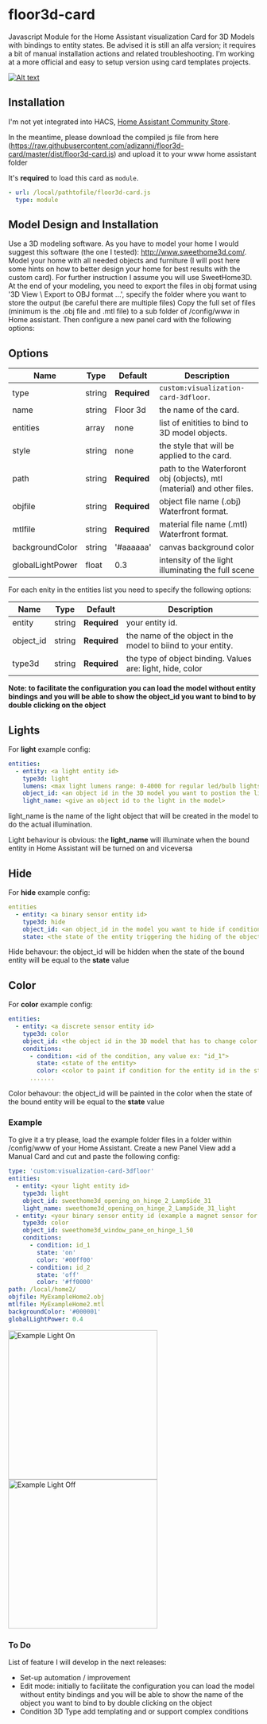 # floor3d-card
Javascript Module for the Home Assistant visualization Card for 3D Models with bindings to entity states. Be advised it is still an alfa version; it requires a bit of manual installation actions and related troubleshooting. I'm working at a more official and easy to setup version using card templates projects.

[![Alt text](https://img.youtube.com/vi/M1zlIneB3e0/0.jpg)](https://www.youtube.com/watch?v=M1zlIneB3e0)


## Installation

I'm not yet integrated into HACS,  [Home Assistant Community Store](https://github.com/hacs/integration).

In the meantime, please download the compiled js file from here (https://raw.githubusercontent.com/adizanni/floor3d-card/master/dist/floor3d-card.js) and upload it to your www home assistant folder

It's **required** to load this card as `module`.

```yaml
- url: /local/pathtofile/floor3d-card.js
  type: module
```

## Model Design and Installation
Use a 3D modeling software. As you have to model your home I would suggest this software (the one I tested): http://www.sweethome3d.com/.
Model your home with all needed objects and furniture (I will post here some hints on how to better design your home for best results with the custom card).
For further instruction I assume you will use SweetHome3D.
At the end of your modeling, you need to export the files in obj format using '3D View \ Export to OBJ format ...', specify the folder where you want to store the output (be careful there are multiple files)
Copy the full set of files (minimum is the .obj file and .mtl file) to a sub folder of /config/www in Home assistant.
Then configure a new panel card with the following options:

## Options

| Name | Type | Default | Description
| ---- | ---- | ------- | -----------
| type | string | **Required** | `custom:visualization-card-3dfloor`.
| name | string | Floor 3d | the name of the card.
| entities | array | none | list of enitities to bind to 3D model objects.
| style | string | none | the style that will be applied to the card.
| path | string | **Required** | path to the Waterforont obj (objects), mtl (material) and other files.
| objfile | string | **Required** | object file name (.obj) Waterfront format.
| mtlfile | string | **Required** | material file name (.mtl) Waterfront format.
| backgroundColor | string | '#aaaaaa' | canvas background color
| globalLightPower  | float | 0.3 | intensity of the light illuminating the full scene

For each enity in the entities list you need to specify the following options:

| Name | Type | Default | Description
| ---- | ---- | ------- | -----------
| entity | string | **Required** | your entity id.
| object_id | string | **Required** | the name of the object in the model to biind to your entity.
| type3d | string | **Required** | the type of object binding. Values are: light, hide, color

**Note: to facilitate the configuration you can load the model without entity bindings and you will be able to show the object_id you want to bind to by double clicking on the object**

## Lights

For **light** example config:
```yaml
entities:
  - entity: <a light entity id>
    type3d: light
    lumens: <max light lumens range: 0-4000 for regular led/bulb lights>
    object_id: <an object id in the 3D model you want to postion the light on>
    light_name: <give an object id to the light in the model>
```

light_name is the name of the light object that will be created in the model to do the actual illumination.

Light behaviour is obvious: the **light_name** will illuminate when the bound entity in Home Assistant will be turned on and viceversa 

## Hide

For **hide** example config:
```yaml
entities
  - entity: <a binary sensor entity id>
    type3d: hide
    object_id: <an object_id in the model you want to hide if condition is true>
    state: <the state of the entity triggering the hiding of the object: ex 'off'>
```

Hide behavour: the object_id will be hidden when the state of the bound entity will be equal to the **state** value

## Color

For **color** example config:
```yaml
entities:
  - entity: <a discrete sensor entity id>
    type3d: color
    object_id: <the object id in the 3D model that has to change color based on the state of the entity>
    conditions:
      - condition: <id of the condition, any value ex: "id_1">
        state: <state of the entity>
        color: <color to paint if condition for the entity id in the stat to be true ex:'#00ff00'>
      .......
```

Color behavour: the object_id will be painted in the color when the state of the bound entity will be equal to the **state** value


### Example

To give it a try please, load the example folder files in a folder within /config/www of your Home Assistant.
Create a new Panel View add a Manual Card and cut and paste the following config:

```yaml
type: 'custom:visualization-card-3dfloor'
entities:
  - entity: <your light entity id>
    type3d: light
    object_id: sweethome3d_opening_on_hinge_2_LampSide_31
    light_name: sweethome3d_opening_on_hinge_2_LampSide_31_light
  - entity: <your binary sensor entity id (example a magnet sensor for a window)>
    type3d: color
    object_id: sweethome3d_window_pane_on_hinge_1_50
    conditions:
      - condition: id_1
        state: 'on'
        color: '#00ff00'
      - condition: id_2
        state: 'off'
        color: '#ff0000'
path: /local/home2/
objfile: MyExampleHome2.obj
mtlfile: MyExampleHome2.mtl
backgroundColor: '#000001'
globalLightPower: 0.4
```

<img width="300" alt="Example Light On" src="https://github.com/adizanni/visualization-card-3d-floor/blob/main/images/ExampleOn.png?raw=true">
<img width="300" alt="Example Light Off" src="https://github.com/adizanni/visualization-card-3d-floor/blob/main/images/ExampleOff.png?raw=true">

### To Do
List of feature I will develop in the next releases:
- Set-up automation / improvement
- Edit mode: initially to facilitate the configuration you can load the model without entity bindings and you will be able to show the name of the object you want to bind to by double clicking on the object
- Condition 3D Type add templating and or support complex conditions






